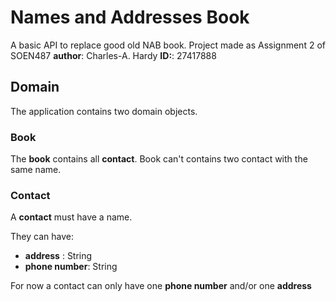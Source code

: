 # Names and Addresses Book

A basic API to replace good old NAB book. Project made as Assignment 2 of SOEN487
**author**: Charles-A. Hardy
**ID:**: 27417888

## Domain

The application contains two domain objects.

### Book

The **book** contains all **contact**.
Book can't contains two contact with the same name.

### Contact 

A **contact** must have a name. 

They can have:

- **address** : String
- **phone number**: String

For now a contact can only have one **phone number** and/or
one **address**


